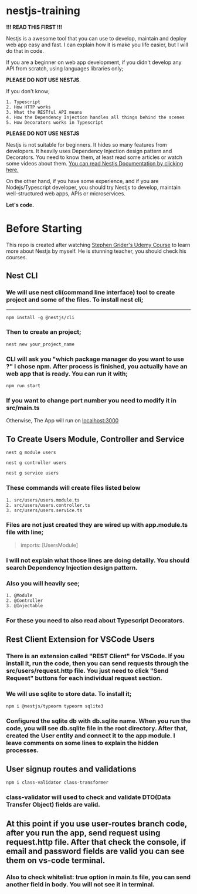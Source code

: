# nestjs-training

**!!! READ THIS FIRST !!!**

Nestjs is a awesome tool that you can use to develop, maintain and deploy web app easy and fast. I can explain how it is make you life easier, but I will do that in code.

If you are a beginner on web app development, if you didn't develop any API from scratch, using languages libraries only;

**PLEASE DO NOT USE NESTJS**.

If you don't know;

    1. Typescript
    2. How HTTP works
    3. What the RESTful API means
    4. How the Dependency Injection handles all things behind the scenes
    5. How Decorators works in Typescript

**PLEASE DO NOT USE NESTJS**

Nestjs is not suitable for beginners. It hides so many features from developers. It heavily uses Dependency Injection design pattern and Decorators. You need to know them, at least read some articles or watch some videos about them. [You can read Nestjs Documentation by clicking here.](https://docs.nestjs.com)

On the other hand, if you have some experience, and if you are Nodejs/Typescript developer, you should try Nestjs to develop, maintain well-structured web apps, APIs or microservices.

**Let's code.**

# Before Starting
This repo is created after watching [Stephen Grider's Udemy Course](https://www.udemy.com/course/nestjs-the-complete-developers-guide/) to learn more about Nestjs by myself. He is stunning teacher, you should check his courses.

## Nest CLI
### We will use nest cli(command line interface) tool to create project and some of the files. To install nest cli;
---

```
npm install -g @nestjs/cli
```

### Then to create an project;
```
nest new your_project_name
```

### CLI will ask you "which package manager do you want to use ?" I chose npm. After process is finished, you actually have an web app that is ready. You can run it with;

```
npm run start
```

### If you want to change port number you need to modify it in src/main.ts
Otherwise, The App will run on [localhost:3000](localhost:3000)

## To Create Users Module, Controller and Service
```
nest g module users
```
```
nest g controller users
```
```
nest g service users
```

### These commands will create files listed below
    1. src/users/users.module.ts
    2. src/users/users.controller.ts
    3. src/users/users.service.ts

### Files are not just created they are wired up with app.module.ts file with line;
>imports: [UsersModule]

### I will not explain what those lines are doing detailly. You should search Dependency Injection design pattern.

### Also you will heavily see;
    1. @Module
    2. @Controller
    3. @Injectable

### For these you need to also read about Typescript Decorators.

## Rest Client Extension for VSCode Users

### There is an extension called "REST Client" for VSCode. If you install it, run the code, then you can send requests through the src/users/request.http file. You just need to click "Send Request" buttons for each individual request section.

### We will use sqlite to store data. To install it;
```
npm i @nestjs/typeorm typeorm sqlite3
```

### Configured the sqlite db with db.sqlite name. When you run the code, you will see db.sqlite file in the root directory. After that, created the User entity and connect it to the app module. I leave comments on some lines to explain the hidden processes.

## User signup routes and validations
```
npm i class-validator class-transformer
```

### class-validator will used to check and validate DTO(Data Transfer Object) fields are valid.

## At this point if you use user-routes branch code, after you run the app, send request using request.http file. After that check the console, if email and password fields are valid you can see them on vs-code terminal.

### Also to check whitelist: true option in main.ts file, you can send another field in body. You will not see it in terminal.